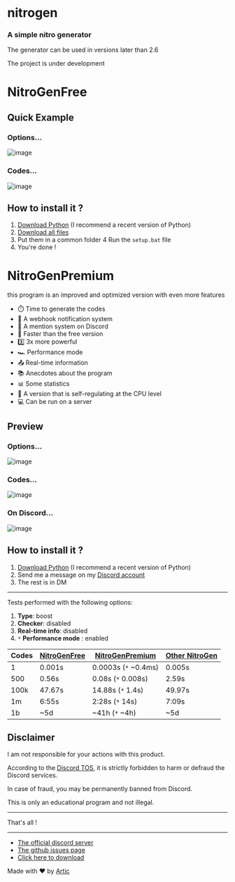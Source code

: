 # nitrogen

### A simple nitro generator

The generator can be used in versions later than 2.6

The project is under development

# NitroGenFree

## Quick Example

### Options...
![image](https://user-images.githubusercontent.com/81034458/171924149-b662bf6d-5b6f-41f8-b21f-e4f722e753a6.png)

### Codes...
![image](https://user-images.githubusercontent.com/81034458/171924088-b014b905-84d3-4700-aea4-a466b1d5da5d.png)

## How to install it ?

1. [Download Python](https://www.python.org/downloads/) (I recommend a recent version of Python)
2. [Download all files](https://github.com/ArticOff/nitrogen/archive/refs/heads/main.zip)
3. Put them in a common folder
4 Run the `setup.bat` file
5. You're done !

# NitroGenPremium

this program is an improved and optimized version with even more features

- ⏱️ Time to generate the codes
- 📣 A webhook notification system
- 📲 A mention system on Discord
- 🏃 Faster than the free version
- 3️⃣ 3x more powerful
- 🏎️ Performance mode
- :outbox_tray: Real-time information
- 📚 Anecdotes about the program
- 📊 Some statistics
- 🔨 A version that is self-regulating at the CPU level
- 💻 Can be run on a server


## Preview

### Options...
![image](https://user-images.githubusercontent.com/81034458/171924552-fdfc33f4-824a-49f1-b7c8-8ce07c3f7a96.png)

### Codes...
![image](https://user-images.githubusercontent.com/81034458/172023965-86b6e7ec-fc2a-4239-969a-7dd5a79b5138.png)

### On Discord...
![image](https://user-images.githubusercontent.com/81034458/171930283-2339aeb2-b2ee-4634-9e43-9c861ef96285.png)

## How to install it ?

1. [Download Python](https://www.python.org/downloads/) (I recommend a recent version of Python)
2. Send me a message on my [Discord account](https://discord.com/users/855783629047988274)
3. The rest is in DM

***

Tests performed with the following options:
1. **Type**: boost
2. **Checker**: disabled
3. **Real-time info**: disabled
4. `*` **Performance mode** : enabled

|  Codes   | [NitroGenFree](https://github.com/ArticOff/nitrogen/#nitrogenfree)  | [NitroGenPremium](https://github.com/ArticOff/nitrogen#nitrogenpremium) | [Other NitroGen](https://github.com/lnxcz/nitro-generator) |
| -------- | ------------- | -------------------- | -------------- |
| 1        | 0.001s        | 0.0003s (`*` ~0.4ms) | 0.005s         |
| 500      | 0.56s         | 0.08s (`*` 0.008s)   | 2.59s          |
| 100k     | 47.67s        | 14.88s (`*` 1.4s)    | 49.97s         |
| 1m       | 6:55s         | 2:28s (`*` 14s)      | 7:09s          |
| 1b       | ~5d           | ~41h (`*` ~4h)       | ~5d            |

## Disclaimer

I am not responsible for your actions with this product.

According to the [Discord TOS](https://discord.com/terms), it is strictly forbidden to harm or defraud the Discord services.

In case of fraud, you may be permanently banned from Discord.

This is only an educational program and not illegal.

***

That's all !

***

- [The official discord server](https://discord.com/invite/h7YFnP45jv)
- [The github issues page](https://github.com/ArticOff/nitrogen/issues)
- [Click here to download](https://github.com/ArticOff/nitrogen/archive/refs/heads/main.zip)

Made with ❤️ by [Artic](https://discord.com/users/855783629047988274)
